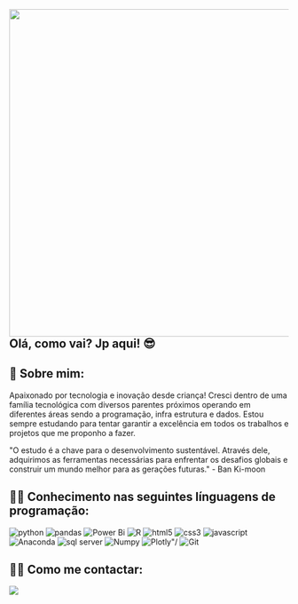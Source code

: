 <img align="right" height="590em" src="https://raw.githubusercontent.com/gist/joaomalonso/c673ed65a5aadbdb9f0bde05e946b514/raw/d4d25bd9c6456336624d848defc18e562642b206/githubcardjp.svg"/>

<div align="left">
    
## Olá, como vai? Jp aqui! 😎

  
  ## 🚀 Sobre mim: 
  

Apaixonado por tecnologia e inovação desde criança! Cresci dentro de uma família tecnológica com diversos parentes próximos operando em diferentes áreas sendo a programação, infra estrutura e dados.
Estou sempre estudando para tentar garantir a excelência em todos os trabalhos e projetos que me proponho a fazer. 

"O estudo é a chave para o desenvolvimento sustentável. Através dele, adquirimos as ferramentas necessárias para enfrentar os desafios globais e construir um mundo melhor para as gerações futuras." - Ban Ki-moon

  
 ## 👨‍💻 Conhecimento nas seguintes línguagens de programação:
 

   <img src="https://img.shields.io/badge/Python-3776AB?style=for-the-badge&logo=python&logoColor=white"  alt="python"/>
   <img src="https://img.shields.io/badge/Pandas-2C2D72?style=for-the-badge&logo=pandas&logoColor=white"  alt="pandas"/>
   <img src="https://img.shields.io/badge/power_bi-F2C811?style=for-the-badge&logo=powerbi&logoColor=black"  alt="Power Bi"/>
   <img src="https://img.shields.io/badge/R-276DC3?style=for-the-badge&logo=r&logoColor=white"  alt="R"/>

   <img src="https://img.shields.io/badge/HTML5-E34F26?style=for-the-badge&logo=html5&logoColor=white"  alt="html5"/>
   <img src="https://img.shields.io/badge/CSS3-1572B6?style=for-the-badge&logo=css3&logoColor=white"  alt="css3"/>
   <img src="https://img.shields.io/badge/JavaScript-323330?style=for-the-badge&logo=javascript&logoColor=F7DF1E"  alt="javascript"/>

   <img src="https://img.shields.io/badge/Anaconda-%2344A833.svg?style=for-the-badge&logo=anaconda&logoColor=white"  alt="Anaconda"/>
   <img src="https://img.shields.io/badge/Microsoft%20SQL%20Server-CC2927?style=for-the-badge&logo=microsoft%20sql%20server&logoColor=white"  alt="sql server"/>
   <img src="https://img.shields.io/badge/numpy-%23013243.svg?style=for-the-badge&logo=numpy&logoColor=white"  alt="Numpy"/>
   <img src="https://img.shields.io/badge/Plotly-%233F4F75.svg?style=for-the-badge&logo=plotly&logoColor=white" alt= Plotly"/>
   <img src="https://img.shields.io/badge/git-%23F05033.svg?style=for-the-badge&logo=git&logoColor=white))https://img.shields.io/badge/git-%23F05033.svg?style=for-the-badge&logo=git&logoColor=white"  alt="Git"/>
  
   ## 👋🏻 Como me contactar: 
  
[<img  src="https://img.shields.io/badge/LinkedIn-0077B5?style=for-the-badge&logo=linkedin&logoColor=white" />](https://www.linkedin.com/in/joão-pedro-m-81612216a/)
</div>
</div>

